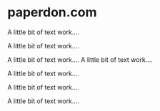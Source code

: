 # paperdon.com

A little bit of text work....

A little bit of text work....

A little bit of text work.... A little bit of text work....

A little bit of text work....

A little bit of text work....

A little bit of text work....
